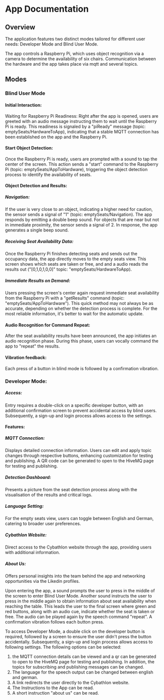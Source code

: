 # App Documentation

## Overview
The application features two distinct modes tailored for different user needs: Developer Mode and Blind User Mode.

The app controls a Raspberry Pi, which uses object recognition via a camera to determine the availability of six chairs. Communication between the hardware and the app takes place via mqtt and several topics.

## Modes
### Blind User Mode

#### Initial Interaction:
Waiting for Raspberry Pi Readiness: Right after the app is opened, users are greeted with an audio message instructing them to wait until the Raspberry Pi is ready. This readiness is signaled by a "piReady" message (topic: emptySeats/HardwareToApp), indicating that a stable MQTT connection has been established on the app and the Raspberry Pi.

#### Start Object Detection: 
Once the Raspberry Pi is ready, users are prompted with a sound to tap the center of the screen. This action sends a "start" command to the Raspberry Pi (topic: emptySeats/AppToHardware), triggering the object detection process to identify the availability of seats.

#### Object Detection and Results:
##### Navigation: 
If the user is very close to an object, indicating a higher need for caution, the sensor sends a signal of "1" (topic: emptySeats/Navigation). The app responds by emitting a double beep sound. For objects that are near but not in immediate proximity, the sensor sends a signal of 2. In response, the app generates a single beep sound.

##### Receiving Seat Availability Data:
Once the Raspberry Pi finishes detecting seats and sends out the occupancy data, the app directly moves to the empty seats view. This screen shows which seats are taken or free, and and a audio reads the results out ("[0,1,0,1,0,0]" topic: "emptySeats/HardwareToApp).

##### Immediate Results on Demand:
Users pressing the screen's center again request immediate seat availability from the Raspberry Pi with a "getResults" command (topic: "emptySeats/AppToHardware"). This quick method may not always be as accurate, depending on whether the detection process is complete. For the most reliable information, it's better to wait for the automatic update.

#### Audio Recognition for Command Repeat:
After the seat availability results have been announced, the app initiates an audio recognition phase. During this phase, users can vocally command the app to "repeat" the results.

#### Vibration feedback:
Each press of a button in blind mode is followed by a confirmation vibration.


### Developer Mode:

##### Access: 
Entry requires a double-click on a specific developer button, with an additional confirmation screen to prevent accidental access by blind users.
Subsequently, a sign-up and login process allows access to the settings.

#### Features:
##### MQTT Connection:
Displays detailed connection information. Users can edit and apply topic changes through respective buttons, enhancing customization for testing and publishing.
A QR code can be generated to open to the HiveMQ page for testing and publishing.

##### Detection Dashboard:
Presents a picture from the seat detection process along with the visualisation of the results and critical logs.

##### Language Setting:
For the empty seats view, users can toggle between English and German, catering to broader user preferences.

##### Cybathlon Website:
Direct access to the Cybathlon website through the app, providing users with additional information.

##### About Us:
Offers personal insights into the team behind the app and networking opportunities via the Likedin profiles.



Upon entering the app, a sound prompts the user to press in the middle of the screen to enter Blind User Mode. Another sound instructs the user to press in the middle again to obtain information about seat availability when reaching the table. This leads the user to the final screen where green and red buttons, along with an audio cue, indicate whether the seat is taken or free. The audio can be played again by the speech command "repeat". A confirmation vibration follows each button press.

To access Developer Mode, a double click on the developer button is required, followed by a screen to ensure the user didn't press the button accidentally. Subsequently, a sign-up and login process allows access to following settings.
The following options can be selected: 
  1. the MQTT connection details can be viewed and a qr can be generated to open to the HiveMQ page for testing and publishing. In addition, the topics for subscribing and publishing messages can be changed. 
  2. The language for the speech output can be changed between english and german.
  3. A link redirects the user directly to the Cybathlon website.
  4. The Instructions to the App can be read.
  5. A short instruction "about us" can be read.
